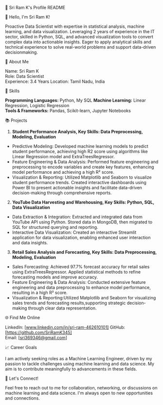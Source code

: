💼 Sri Ram K's Profile README

👋 Hello, I'm Sri Ram K!

Proactive Data Scientist with expertise in statistical analysis, machine learning, and data visualization. Leveraging 2 years of
experience in the IT sector, skilled in Python, SQL, and advanced visualization tools to convert complex data into actionable insights. Eager to apply analytical skills and technical experience to solve real-world problems and support data-driven decisionmaking.

🌟 About Me

Name: Sri Ram K  
Role: Data Scientist  
Experience: 3.4 Years
Location: Tamil Nadu, India  

🔧 Skills

**Programming Languages:** Python, My SQL 
**Machine Learning:** Linear Regression, Logistic Regression  
**Tools & Frameworks:** Pandas, Scikit-learn, Jupyter Notebooks 

📚 Projects

1. **Student Performance Analysis, Key Skills: Data Preprocessing, Modeling, Evaluation**
- Predictive Modeling: Developed machine learning models to predict student performance, achieving high R2 score using algorithms like 
  Linear Regression model and ExtraTreesRegressor.
- Feature Engineering & Data Analysis: Performed feature engineering and preprocessing to encode variables and create key features, 
  enhancing model performance and achieving a high R² score.
- Visualization & Reporting: Utilized Matplotlib and Seaborn to visualize student performance trends. Created interactive dashboards using 
  Power BI to present actionable insights and facilitate data-driven decision-making through comprehensive reports.
2. **YouTube Data Harvesting and Warehousing, Key Skills: Python, SQL, Data Visualization**
- Data Extraction & Integration: Extracted and integrated data from YouTube API using Python. Stored data in MongoDB, then migrated to SQL 
  for structured querying and reporting.
- Interactive Data Visualization: Created an interactive Streamlit application for data visualization, enabling enhanced user interaction 
  and data insights.
3. **Retail Sales Analysis and Forecasting, Key Skills: Data Preprocessing, Modeling, Evaluation**
- Sales Forecasting: Achieved 97.7% forecast accuracy for retail sales using ExtraTreesRegressor. Applied statistical methods to refine 
  forecasting models and improve accuracy.
- Feature Engineering & Data Analysis: Conducted extensive feature engineering and data preprocessing to enhance model performance, 
  resulting in a high R² score.
- Visualization & Reporting:Utilized Matplotlib and Seaborn for visualizing sales trends and forecasting results,supporting strategic 
  decision-making through clear data representation.
  
🌐 Find Me Online

LinkedIn: [www.linkedin.com/in/sri-ram-462610101] 
GitHub: [https://github.com/SriRamK345]  
Email: [sri369346@gmail.com]

📈 Career Goals

I am actively seeking roles as a Machine Learning Engineer, driven by my passion to tackle challenges using machine learning and data science. My aim is to contribute meaningfully to advancements in these fields.

💬 Let's Connect!

Feel free to reach out to me for collaboration, networking, or discussions on machine learning and data science. I'm always open to new opportunities and connections.
